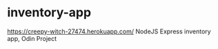 # inventory-app

https://creepy-witch-27474.herokuapp.com/
NodeJS Express inventory app, Odin Project



